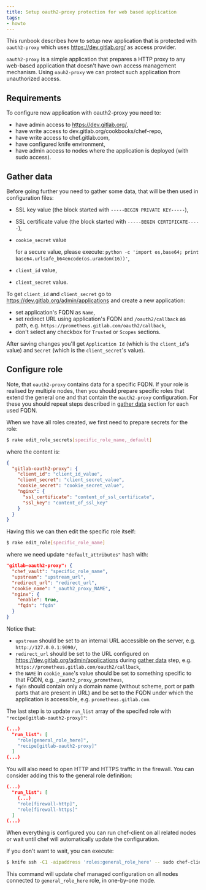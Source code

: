 ```yaml
---
title: Setup oauth2-proxy protection for web based application
tags:
- howto
---
```



This runbook  describes how to setup new application that is protected with `oauth2-proxy` which uses
https://dev.gitlab.org/ as access provider.

`oauth2-proxy` is a simple application that prepares a HTTP proxy to any web-based application
that doesn't have own access management mechanism. Using `oauh2-proxy` we can protect such application
from unauthorized access.

## Requirements

To configure new application with oauth2-proxy you need to:

- have admin access to https://dev.gitlab.org/,
- have write access to dev.gitlab.org/cookbooks/chef-repo,
- have write access to chef.gitlab.com,
- have configured knife environment,
- have admin access to nodes where the application is deployed (with sudo access).

## Gather data

Before going further you need to gather some data, that will be then used in configuration
files:

- SSL key value (the block started with `-----BEGIN PRIVATE KEY-----`),
- SSL certificate value (the block started with `-----BEGIN CERTIFICATE-----`),
- `cookie_secret` value

  for a secure value, please execute: `python -c 'import os,base64; print base64.urlsafe_b64encode(os.urandom(16))'`,
- `client_id` value,
- `client_secret` value.

To get `client_id` and `client_secret` go to https://dev.gitlab.org/admin/applications and create a new application:
- set application's FQDN as `Name`,
- set redirect URL using application's FQDN and `/oauth2/callback` as path, e.g.
  `https://prometheus.gitlab.com/oauth2/callback`,
- don't select any checkbox for `Trusted` or `Scopes` sections.

After saving changes you'll get `Application Id` (which is the `client_id`'s value) and `Secret` (which is the
`client_secret`'s value).

## Configure role

Note, that `oauth2-proxy` contains data for a specific FQDN. If your role is realised by multiple
nodes, then you should prepare specific roles that extend the general one and that contain the
`oauth2-proxy` configuration. For these you should repeat steps described in [gather data](#gather-data) section
for each used FQDN.

When we have all roles created, we first need to prepare secrets for the role:

```bash
$ rake edit_role_secrets[specific_role_name,_default]
```

where the content is:

```json
{
  "gitlab-oauth2-proxy": {
    "client_id": "client_id_value",
    "client_secret": "client_secret_value",
    "cookie_secret": "cookie_secret_value",
    "nginx": {
      "ssl_certificate": "content_of_ssl_certificate",
      "ssl_key": "content_of_ssl_key"
    }
  }
}
```

Having this we can then edit the specific role itself:

```bash
$ rake edit_role[specific_role_name]
```

where we need update `"default_attributes"` hash with:

```json
"gitlab-oauth2-proxy": {
  "chef_vault": "specific_role_name",
  "upstream": "upstream_url",
  "redirect_url": "redirect_url",
  "cookie_name": "_oauth2_proxy_NAME",
  "nginx": {
    "enable": true,
    "fqdn": "fqdn"
  }
}
```

Notice that:
- `upstream` should be set to an internal URL accessible on the server, e.g. `http://127.0.0.1:9090/`,
- `redirect_url` should be set to the URL configured on https://dev.gitlab.org/admin/applications during
  [gather data](#gather-data) step, e.g. `https://prometheus.gitlab.com/oauth2/callback`,
- the `NAME` in `cookie_name`'s value should be set to something specific to that FQDN, e.g. `_oauth2_proxy_prometheus`,
- `fqdn` should contain only a domain name (without scheme, port or path parts that are present in URL) and be set
  to the FQDN under which the application is accessible, e.g. `prometheus.gitlab.com`.

The last step is to update `run_list` array of the specifed role with `"recipe[gitlab-oauth2-proxy]"`:

```json
(...)
  "run_list": [
    "role[general_role_here]",
    "recipe[gitlab-oauth2-proxy]"
  ]
(...)
```

You will also need to open HTTP and HTTPS traffic in the firewall. You can consider adding this to the general
role definition:

```json
(...)
  "run_list": [
    (...)
    "role[firewall-http]",
    "role[firewall-https]"
  ]
(...)
```

When everything is configured you can run chef-client on all related nodes or wait until chef will automatically
update the configuration.

If you don't want to wait, you can execute:

```bash
$ knife ssh -C1 -aipaddress 'roles:general_role_here' -- sudo chef-client
```

This command will update chef managed configuration on all nodes connected to `general_role_here` role, in one-by-one
mode.

